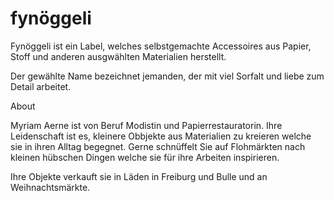 # fynöggeli

Fynöggeli ist ein Label, welches selbstgemachte Accessoires aus Papier, Stoff und anderen ausgwählten Materialien herstellt.

Der gewählte Name bezeichnet jemanden, der mit viel
Sorfalt und liebe zum Detail arbeitet.

About

Myriam Aerne ist von Beruf Modistin und Papierrestauratorin.
Ihre Leidenschaft ist es, kleinere Obbjekte aus Materialien zu kreieren welche sie in ihren Alltag begegnet. 
Gerne schnüffelt Sie auf Flohmärkten nach kleinen hübschen Dingen welche sie für ihre Arbeiten inspirieren.

Ihre Objekte verkauft sie in Läden in Freiburg und Bulle und an Weihnachtsmärkte.